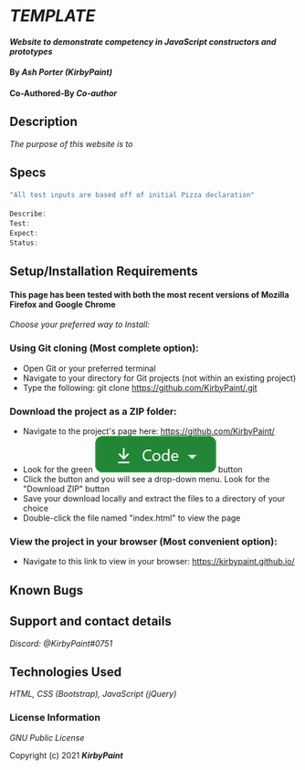# _TEMPLATE_

#### _Website to demonstrate competency in JavaScript constructors and prototypes_

#### By _**Ash Porter (KirbyPaint)**_
#### Co-Authored-By _**Co-author**_

## Description

_The purpose of this website is to_

## Specs

```js
"All test inputs are based off of initial Pizza declaration"

Describe:
Test:
Expect:
Status: 
```

## Setup/Installation Requirements

#### This page has been tested with both the most recent versions of Mozilla Firefox and Google Chrome

_Choose your preferred way to Install:_

### Using Git cloning (Most complete option):
* Open Git or your preferred terminal
* Navigate to your directory for Git projects (not within an existing project)
* Type the following: git clone https://github.com/KirbyPaint/.git

### Download the project as a ZIP folder:
* Navigate to the project's page here: https://github.com/KirbyPaint/
* Look for the green  ![code button](assets\images\code.PNG?raw=true "code button")  button
* Click the button and you will see a drop-down menu. Look for the "Download ZIP" button
* Save your download locally and extract the files to a directory of your choice
* Double-click the file named "index.html" to view the page

### View the project in your browser (Most convenient option):
* Navigate to this link to view in your browser: https://kirbypaint.github.io/

## Known Bugs

## Support and contact details

_Discord: @KirbyPaint#0751_

## Technologies Used

_HTML, CSS (Bootstrap), JavaScript (jQuery)_

### License Information

_GNU Public License_

Copyright (c) 2021 **_KirbyPaint_**